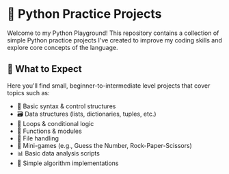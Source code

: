 # 🐍 Python Practice Projects

Welcome to my Python Playground! This repository contains a collection of simple Python practice projects I've created to improve my coding skills and explore core concepts of the language.

## 📌 What to Expect

Here you'll find small, beginner-to-intermediate level projects that cover topics such as:

- 🧮 Basic syntax & control structures
- 🗃️ Data structures (lists, dictionaries, tuples, etc.)
- 🔁 Loops & conditional logic
- 🧩 Functions & modules
- 📂 File handling
- 🎲 Mini-games (e.g., Guess the Number, Rock-Paper-Scissors)
- 📊 Basic data analysis scripts
- 🧪 Simple algorithm implementations
